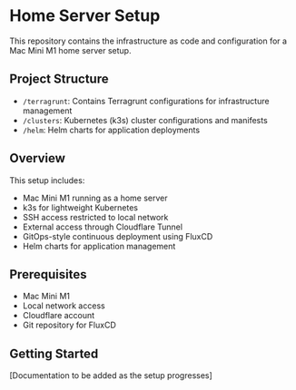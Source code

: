 # Home Server Setup

This repository contains the infrastructure as code and configuration for a Mac Mini M1 home server setup.

## Project Structure

- `/terragrunt`: Contains Terragrunt configurations for infrastructure management
- `/clusters`: Kubernetes (k3s) cluster configurations and manifests
- `/helm`: Helm charts for application deployments

## Overview

This setup includes:
- Mac Mini M1 running as a home server
- k3s for lightweight Kubernetes
- SSH access restricted to local network
- External access through Cloudflare Tunnel
- GitOps-style continuous deployment using FluxCD
- Helm charts for application management

## Prerequisites

- Mac Mini M1
- Local network access
- Cloudflare account
- Git repository for FluxCD

## Getting Started

[Documentation to be added as the setup progresses] 